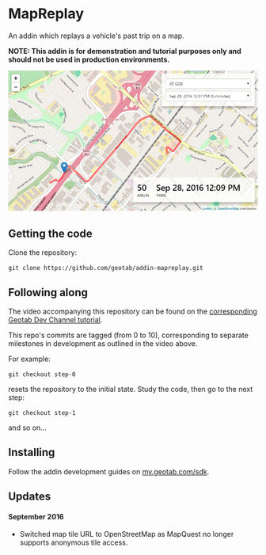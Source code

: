 # MapReplay

An addin which replays a vehicle's past trip on a map.

**NOTE: This addin is for demonstration and tutorial purposes only and should not be used in production environments.**

![MapReplay Screenshot](https://raw.githubusercontent.com/Geotab/addin-mapreplay/master/screenshot.png)

## Getting the code

Clone the repository:

```
git clone https://github.com/geotab/addin-mapreplay.git
```

## Following along

The video accompanying this repository can be found on the [corresponding Geotab Dev Channel tutorial](https://www.geotab.com/video/building-a-mygeotab-addin-from-scratch/).

This repo's commits are tagged (from 0 to 10), corresponding to separate milestones in development as outlined in the video above.

For example:

```
git checkout step-0
```

resets the repository to the initial state. Study the code, then go to the next step:

```
git checkout step-1
```

and so on...

## Installing

Follow the addin development guides on [my.geotab.com/sdk](https://my.geotab.com/sdk).

## Updates

#### September 2016

* Switched map tile URL to OpenStreetMap as MapQuest no longer supports anonymous tile access.